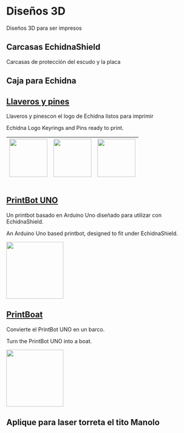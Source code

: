 # Diseños 3D
Diseños 3D para ser impresos

## Carcasas EchidnaShield
Carcasas de protección del escudo y la placa

## Caja para Echidna

## [Llaveros y pines](https://github.com/EchidnaShield/Recursos/tree/master/Dise%C3%B1os3D/Keyrings%20and%20pins)
 Llaveros y pinescon el logo de Echidna listos para imprimir

Echidna Logo Keyrings and Pins ready to print. 

|<img src="https://github.com/EchidnaShield/Recursos/blob/master/Dise%C3%B1os3D/Keyrings%20and%20pins/Echidna_keyring.jpg" height="100"/> </p> |<img src="https://github.com/EchidnaShield/Recursos/blob/master/Dise%C3%B1os3D/Keyrings%20and%20pins/Echidna_keyring2.jpg" height="100"/> </p>|<img src="https://github.com/EchidnaShield/Recursos/blob/master/Dise%C3%B1os3D/Keyrings%20and%20pins/Echidna_pin.jpg" height="100"/> </p>|
| ----- | ----- | ----- |


## [PrintBot UNO](https://github.com/EchidnaShield/Recursos/tree/master/Dise%C3%B1os3D/Printbot)

 Un printbot basado en Arduino Uno diseñado para utilizar con EchidnaShield.

An Arduino Uno based printbot, designed to fit under EchidnaShield. 

<img src="https://github.com/EchidnaShield/Recursos/blob/master/Dise%C3%B1os3D/Printbot/printbot_view2.jpg" height="150"/> </p>

## [PrintBoat](https://github.com/EchidnaShield/Recursos/tree/master/Dise%C3%B1os3D/PrintBoat)
Convierte el  PrintBot UNO en un barco.

Turn the PrintBot UNO into a boat. 

[<img src="https://github.com/EchidnaShield/Recursos/blob/master/Dise%C3%B1os3D/PrintBoat/printboat1.jpg" height="150"/> </p>](https://github.com/EchidnaShield/Recursos/blob/master/Dise%C3%B1os3D/PrintBoat/)
## Aplique para laser torreta el tito Manolo


